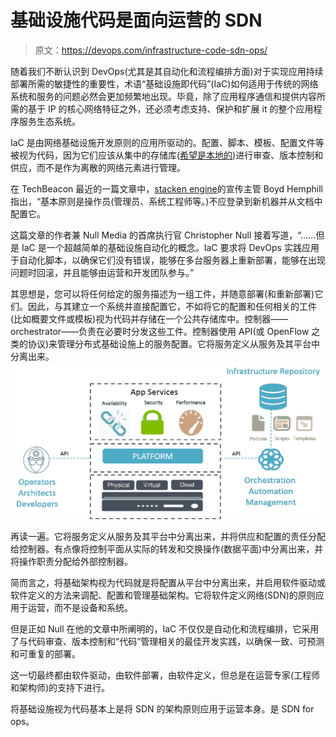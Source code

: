 # 基础设施代码是面向运营的 SDN

> 原文：<https://devops.com/infrastructure-code-sdn-ops/>

随着我们不断认识到 DevOps(尤其是其自动化和流程编排方面)对于实现应用持续部署所需的敏捷性的重要性，术语“基础设施即代码”(IaC)如何适用于传统的网络系统和服务的问题必然会更加频繁地出现。毕竟，除了应用程序通信和提供内容所需的基于 IP 的核心网络特征之外，还必须考虑支持、保护和扩展 it 的整个应用程序服务生态系统。

IaC 是由网络基础设施开发原则的应用所驱动的。配置、脚本、模板、配置文件等被视为代码，因为它们应该从集中的存储库([希望是本地的](https://devcentral.f5.com/articles/what-infrastructure-should-learn-from-npm-javascript-debacle-18563))进行审查、版本控制和供应，而不是作为离散的网络元素进行管理。

在 TechBeacon 最近的一篇文章中，[stacken engine](http://www.stackengine.com/)的宣传主管 Boyd Hemphill 指出，“基本原则是操作员(管理员、系统工程师等。)不应登录到新机器并从文档中配置它。

这篇文章的作者兼 Null Media 的首席执行官 Christopher Null 接着写道，“……但是 IaC 是一个超越简单的基础设施自动化的概念。IaC 要求将 DevOps 实践应用于自动化脚本，以确保它们没有错误，能够在多台服务器上重新部署，能够在出现问题时回滚，并且能够由运营和开发团队参与。”

其思想是，您可以将任何给定的服务描述为一组工件，并随意部署(和重新部署)它们。因此，与其建立一个系统并直接配置它，不如将它的配置和任何相关的工件(比如概要文件或模板)视为代码并存储在一个公共存储库中。控制器——orchestrator——负责在必要时分发这些工件。控制器使用 API(或 OpenFlow 之类的协议)来管理分布式基础设施上的服务配置。它将服务定义从服务及其平台中分离出来。![infra as code](img/0833e9158d807f768fb3ab0387877424.png)

再读一遍。它将服务定义从服务及其平台中分离出来，并将供应和配置的责任分配给控制器。有点像将控制平面从实际的转发和交换操作(数据平面)中分离出来，并将操作职责分配给外部控制器。

简而言之，将基础架构视为代码就是将配置从平台中分离出来，并启用软件驱动或软件定义的方法来调配、配置和管理基础架构。它将软件定义网络(SDN)的原则应用于运营，而不是设备和系统。

但是正如 Null 在他的文章中所阐明的，IaC 不仅仅是自动化和流程编排，它采用了与代码审查、版本控制和“代码”管理相关的最佳开发实践，以确保一致、可预测和可重复的部署。

这一切最终都由软件驱动，由软件部署，由软件定义，但总是在运营专家(工程师和架构师)的支持下进行。

将基础设施视为代码基本上是将 SDN 的架构原则应用于运营本身。是 SDN for ops。